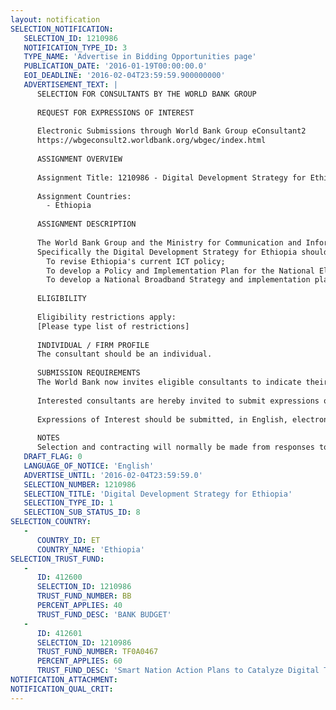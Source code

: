 ```yaml
---
layout: notification
SELECTION_NOTIFICATION: 
   SELECTION_ID: 1210986
   NOTIFICATION_TYPE_ID: 3
   TYPE_NAME: 'Advertise in Bidding Opportunities page'
   PUBLICATION_DATE: '2016-01-19T00:00:00.0'
   EOI_DEADLINE: '2016-02-04T23:59:59.900000000'
   ADVERTISEMENT_TEXT: |
      SELECTION FOR CONSULTANTS BY THE WORLD BANK GROUP
      
      REQUEST FOR EXPRESSIONS OF INTEREST
      
      Electronic Submissions through World Bank Group eConsultant2
      https://wbgeconsult2.worldbank.org/wbgec/index.html
      
      ASSIGNMENT OVERVIEW
      
      Assignment Title: 1210986 - Digital Development Strategy for Ethiopia
      
      Assignment Countries:
        - Ethiopia
      
      ASSIGNMENT DESCRIPTION
      
      The World Bank Group and the Ministry for Communication and Information Technology (MCIT) of the Government of the Federal Democratic Republic of Ethiopia are seeking to recruit an individual consultant to provide technical assistance in elaborating a Digital Development Strategy for Ethiopia. Suitable qualified consultants are invited to submit their candidacy, with a summary of their proposed approach and a statement of their qualifications.
      Specifically the Digital Development Strategy for Ethiopia should fulfill the following requirements:
      	To revise Ethiopia's current ICT policy;
      	To develop a Policy and Implementation Plan for the National Electronics Industry, over the next five years
      	To develop a National Broadband Strategy and implementation plan, which is geared towards achieving the UN Sustainable Development Goals, such as target 9c to achieve universal affordable broadband access by 2020, just to list one.
      
      ELIGIBILITY
      
      Eligibility restrictions apply:
      [Please type list of restrictions]
      
      INDIVIDUAL / FIRM PROFILE
      The consultant should be an individual. 
      
      SUBMISSION REQUIREMENTS
      The World Bank now invites eligible consultants to indicate their interest in providing the services.  Interested consultants must provide information indicating that they are qualified to perform the services (brochures, description of similar assignments, experience in similar conditions, availability of appropriate skills among staff, etc.).  Please note that the total size of all attachments should be less than 5MB.  
      
      Interested consultants are hereby invited to submit expressions of interest.
      
      Expressions of Interest should be submitted, in English, electronically through World Bank Group eConsultant2 (https://wbgeconsult2.worldbank.org/wbgec/index.html)
      
      NOTES
      Selection and contracting will normally be made from responses to this notification.  The consultant will be selected from a shortlist, subject to availability of funding.
   DRAFT_FLAG: 0
   LANGUAGE_OF_NOTICE: 'English'
   ADVERTISE_UNTIL: '2016-02-04T23:59:59.0'
   SELECTION_NUMBER: 1210986
   SELECTION_TITLE: 'Digital Development Strategy for Ethiopia'
   SELECTION_TYPE_ID: 1
   SELECTION_SUB_STATUS_ID: 8
SELECTION_COUNTRY: 
   - 
      COUNTRY_ID: ET
      COUNTRY_NAME: 'Ethiopia'
SELECTION_TRUST_FUND: 
   - 
      ID: 412600
      SELECTION_ID: 1210986
      TRUST_FUND_NUMBER: BB
      PERCENT_APPLIES: 40
      TRUST_FUND_DESC: 'BANK BUDGET'
   - 
      ID: 412601
      SELECTION_ID: 1210986
      TRUST_FUND_NUMBER: TF0A0467
      PERCENT_APPLIES: 60
      TRUST_FUND_DESC: 'Smart Nation Action Plans to Catalyze Digital Transformation'
NOTIFICATION_ATTACHMENT: 
NOTIFICATION_QUAL_CRIT: 
---
```

